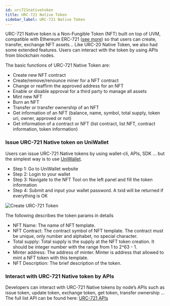 ```yaml
---
id: urc721nativetoken
title: URC-721 Native Token
sidebar_label: URC-721 Native Token
---
```


URC-721 Native token is a Non-Fungible Token (NFT) built on top of UVM, compatible with Ethereum ERC-721 ([see more](https://docs.openzeppelin.com/contracts/2.x/erc721)) so that users can create, transfer, exchange NFT assets... Like URC-20 Native Token, we also had some extended features. Users can interact with the token by using APIs from blockchain nodes.

The basic functions of URC-721 Native Token are:
- Create new NFT contract
- Create/remove/renounce miner for a NFT contract
- Change or reaffirm the approved address for an NFT
- Enable or disable approval for a third party to manage all assets
- Mint new NFT
- Burn an NFT
- Transfer or transfer ownership of an NFT
- Get information of an NFT (balance, name, symbol, total supply, token uri, owner, approved or not)
- Get information of a contract or NFT (list contract, list NFT, contract information, token information)

### Issue URC-721 Native token on UniWallet
Users can issue URC-721 Native tokens by using wallet-cli, APIs, SDK ... but the simplest way is to use [UniWallet](https://uniwallet.world).

<ul>
  <li>Step 1: Go to UniWallet website</li>
  <li>Step 2: Login to your wallet</li>
  <li>Step 3: Navigate to the NFT Tool on the left panel and fill the token information</li>
  <li>Step 4: Submit and input your wallet password. A txid will be returned if everything is OK  </li>
</ul>

![Create URC-721 Token](../img/create_urc721_token.png)

The following describes the token params in details

- NFT Name: The name of NFT template.
- NFT Contract: The contract symbol of NFT template. The contract must be unique, only number and alphabet, no special character.
- Total supply: Total supply is the supply at the NFT token creation. It should be integer number with the range from 1 to 2^63 - 1.
- Minter address: The address of minter. Minter is address that allowed to mint a NFT token with this template.
- NFT Description: The brief description of the token.


### Interact with URC-721 Native token by APIs
Developers can interact with URC-721 Native tokens by node’s APIs such as issue token, update token, exchange token, get token, transfer ownership …
The full list API can be found here: [URC-721 APIs](fullNodeAPI#urc721-native-token)

